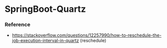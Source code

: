 # SpringBoot-Quartz

### Reference

- https://stackoverflow.com/questions/12257990/how-to-reschedule-the-job-execution-interval-in-quartz (reschedule)
